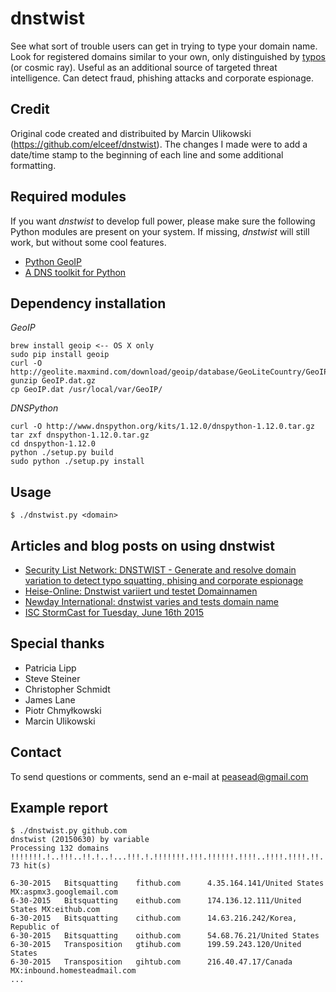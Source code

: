 dnstwist
========
See what sort of trouble users can get in trying to type your domain name. Look for registered domains similar to your own, only distinguished by [typos](https://en.wikipedia.org/wiki/Typosquatting) (or cosmic ray). Useful as an additional source of targeted threat intelligence. Can detect fraud, phishing attacks and corporate espionage.

Credit
------
Original code created and distribuited by Marcin Ulikowski (https://github.com/elceef/dnstwist). The changes I made were to add a date/time stamp to the beginning of each line and some additional formatting.

Required modules
----------------
If you want *dnstwist* to develop full power, please make sure the following Python modules are present on your system. If missing, *dnstwist* will still work, but without some cool features.

* [Python GeoIP](https://pypi.python.org/pypi/GeoIP/)
* [A DNS toolkit for Python](http://www.dnspython.org/)

Dependency installation
----------------
*GeoIP*
```
brew install geoip <-- OS X only
sudo pip install geoip
curl -O http://geolite.maxmind.com/download/geoip/database/GeoLiteCountry/GeoIP.dat.gz
gunzip GeoIP.dat.gz
cp GeoIP.dat /usr/local/var/GeoIP/
```
*DNSPython*
```
curl -O http://www.dnspython.org/kits/1.12.0/dnspython-1.12.0.tar.gz
tar zxf dnspython-1.12.0.tar.gz
cd dnspython-1.12.0
python ./setup.py build
sudo python ./setup.py install
```
Usage
----------------
```
$ ./dnstwist.py <domain>
```

Articles and blog posts on using dnstwist
-----------------------------------------
* [Security List Network: DNSTWIST - Generate and resolve domain variation to detect typo squatting, phising and corporate espionage](http://seclist.us/dnstwist-generate-and-resolve-domain-variations-to-detect-typo-squatting-phishing-and-corporate-espionage.html)
* [Heise-Online: Dnstwist variiert und testet Domainnamen](http://www.heise.de/newsticker/meldung/Dnstwist-variiert-und-testet-Domainnamen-2690418.html)
* [Newday International: dnstwist varies and tests domain name](https://www.newday.mk/dnstwist-varies-and-tests-domain-name/)
* [ISC StormCast for Tuesday, June 16th 2015](https://isc.sans.edu/podcastdetail.html?id=4529)

Special thanks
--------------
* Patricia Lipp
* Steve Steiner
* Christopher Schmidt
* James Lane
* Piotr Chmyłkowski
* Marcin Ulikowski

Contact
-------
To send questions or comments, send an e-mail at [peasead@gmail.com](mailto:peasead@gmail.com)

Example report
--------------
```
$ ./dnstwist.py github.com
dnstwist (20150630) by variable
Processing 132 domains !!!!!!!.!..!!!..!!.!..!...!!!.!.!!!!!!!.!!!.!!!!!!.!!!!..!!!!.!!!!.!!.!!!.!!.!.!!!!!...!....!!.....!..!.!...!!....!...!....!..!!.... 73 hit(s)

6-30-2015	Bitsquatting    fithub.com      4.35.164.141/United States MX:aspmx3.googlemail.com
6-30-2015	Bitsquatting    eithub.com      174.136.12.111/United States MX:eithub.com
6-30-2015	Bitsquatting    cithub.com      14.63.216.242/Korea, Republic of
6-30-2015	Bitsquatting    oithub.com      54.68.76.21/United States
6-30-2015	Transposition   gtihub.com      199.59.243.120/United States
6-30-2015	Transposition   gihtub.com      216.40.47.17/Canada MX:inbound.homesteadmail.com
...
```
